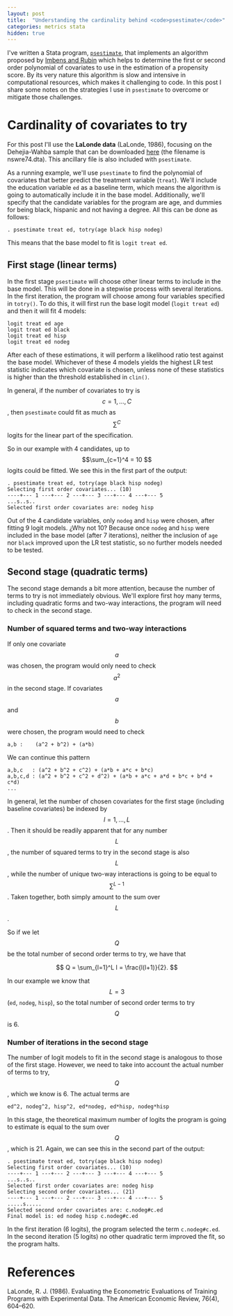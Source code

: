 ```yaml
---
layout: post
title:  "Understanding the cardinality behind <code>psestimate</code>"
categories: metrics stata
hidden: true
---
```


I've written a Stata program, [`psestimate`](/resources/psestimate), that implements an algorithm proposed by [Imbens and Rubin](http://jhr.uwpress.org/content/50/2/373) which helps to determine the first or second order polynomial of covariates to use in the  estimation of a propensity score. By its very nature this algorithm is slow and intensive in computational resources, which makes it challenging to code. In this post I share some notes on the strategies I use in `psestimate` to overcome or mitigate those challenges.

# Cardinality of covariates to try

For this post I'll use the **LaLonde data** (LaLonde, 1986), focusing on the Dehejia-Wahba sample that can be downloaded [here](http://economics.mit.edu/faculty/angrist/data1/mhe/dehejia) (the filename is nswre74.dta). This ancillary file is also included with `psestimate`.

As a running example, we'll use `psestimate` to find the polynomial of covariates that better predict the treatment variable (`treat`). We'll include the education variable `ed` as a baseline term, which means the algorithm is going to automatically include it in the base model. Additionally, we'll specify that the candidate variables for the program are age, and dummies for being black, hispanic and not having a degree. All this can be done as follows:

```
. psestimate treat ed, totry(age black hisp nodeg)
```

This means that the base model to fit is `logit treat ed`.

## First stage (linear terms)

In the first stage `psestimate` will choose other linear terms to include in the base model. This will be done in a stepwise process with several iterations. In the first iteration, the program will choose among four variables specified in `totry()`. To do this, it will first run the base logit model (`logit treat ed`) and then it will fit 4 models:

```
logit treat ed age
logit treat ed black
logit treat ed hisp
logit treat ed nodeg
```

After each of these estimations, it will perform a likelihood ratio test against the base model.
Whichever of these 4 models yields the highest LR test statistic indicates which covariate is chosen, unless none of these statistics is higher than the threshold established in `clin()`.

In general, if the number of covariates to try is $$c=1,\ldots,C$$, then `psestimate` could fit as much as $$\sum^C$$ logits for the linear part of the specification.

So in our example with 4 candidates, up to $$\sum_{c=1}^4 = 10 $$ logits could be fitted. We see this in the first part of the output:

```
. psestimate treat ed, totry(age black hisp nodeg)
Selecting first order covariates... (10)
----+--- 1 ---+--- 2 ---+--- 3 ---+--- 4 ---+--- 5
...s..s..
Selected first order covariates are: nodeg hisp
```

Out of the 4 candidate variables, only `nodeg` and `hisp` were chosen, after fitting 9 logit models. ¿Why not 10? Because once `nodeg` and `hisp` were included in the base model (after 7 iterations), neither the inclusion of `age` nor `black` improved upon the LR test statistic, so no further models needed to be tested.

## Second stage (quadratic terms)

The second stage demands a bit more attention, because the number of terms to try is not immediately obvious.
We'll explore first hoy many terms, including quadratic forms and two-way interactions, the program will need to check in the second stage.

### Number of squared terms and two-way interactions

If only one covariate $$a$$ was chosen, the program would only need to check $$a^2$$ in the second stage. If covariates $$a$$ and $$b$$ were chosen, the program would need to check

```
a,b :    (a^2 + b^2) + (a*b)
```

We can continue this pattern

```
a,b,c   : (a^2 + b^2 + c^2) + (a*b + a*c + b*c)
a,b,c,d : (a^2 + b^2 + c^2 + d^2) + (a*b + a*c + a*d + b*c + b*d + c*d)
...
```

In general, let the number of chosen covariates for the first stage (including baseline covariates) be indexed by $$l=1,\ldots,L$$.
Then it should be readily apparent that for any number $$L$$, the number of squared terms to try in the second stage is also $$L$$, while the number of unique two-way interactions is going to be equal to $$\sum^{L-1}$$. Taken together, both simply amount to the sum over $$L$$.

So if we let $$Q$$ be the total number of second order terms to try, we have that

$$
Q = \sum_{l=1}^L l = \frac{l(l+1)}{2}.
$$

In our example we know that $$L=3$$ (`ed`, `nodeg`, `hisp`), so the total number of second order terms to try $$Q$$ is 6.

### Number of iterations in the second stage

The number of logit models to fit in the second stage is analogous to those of the first stage. However, we need to take into account the actual number of terms to try, $$Q$$, which we know is 6. The actual terms are

```
ed^2, nodeg^2, hisp^2, ed*nodeg, ed*hisp, nodeg*hisp
```

In this stage, the theoretical maximum number of logits the program is going to estimate is equal to the sum over $$Q$$, which is 21. Again, we can see this in the second part of the output:

```
. psestimate treat ed, totry(age black hisp nodeg)
Selecting first order covariates... (10)
----+--- 1 ---+--- 2 ---+--- 3 ---+--- 4 ---+--- 5
...s..s..
Selected first order covariates are: nodeg hisp
Selecting second order covariates... (21)
----+--- 1 ---+--- 2 ---+--- 3 ---+--- 4 ---+--- 5
.....s.....
Selected second order covariates are: c.nodeg#c.ed
Final model is: ed nodeg hisp c.nodeg#c.ed
```

In the first iteration (6 logits), the program selected the term `c.nodeg#c.ed`. In the second iteration (5 logits) no other quadratic term improved the fit, so the program halts.

# References

LaLonde, R. J. (1986). Evaluating the Econometric Evaluations of Training Programs with Experimental Data. The American Economic Review, 76(4), 604–620.
